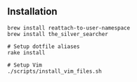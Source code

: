 ## Installation

    brew install reattach-to-user-namespace
    brew install the_silver_searcher

    # Setup dotfile aliases
    rake install

    # Setup Vim
    ./scripts/install_vim_files.sh

